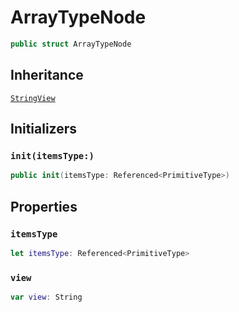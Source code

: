 # ArrayTypeNode

``` swift
public struct ArrayTypeNode
```

## Inheritance

[`StringView`](./StringView)

## Initializers

### `init(itemsType:)`

``` swift
public init(itemsType: Referenced<PrimitiveType>)
```

## Properties

### `itemsType`

``` swift
let itemsType: Referenced<PrimitiveType>
```

### `view`

``` swift
var view: String
```
